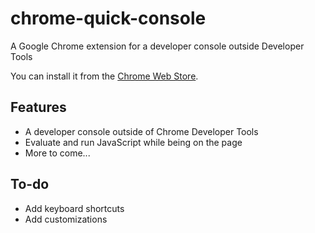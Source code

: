 # chrome-quick-console


A Google Chrome extension for a developer console outside Developer Tools

You can install it from the [Chrome Web Store](https://chrome.google.com/webstore/detail/egnpebbaedhmkhdoachibnpiplmkjoke).


## Features

* A developer console outside of Chrome Developer Tools
* Evaluate and run JavaScript while being on the page
* More to come...

## To-do

* Add keyboard shortcuts
* Add customizations

